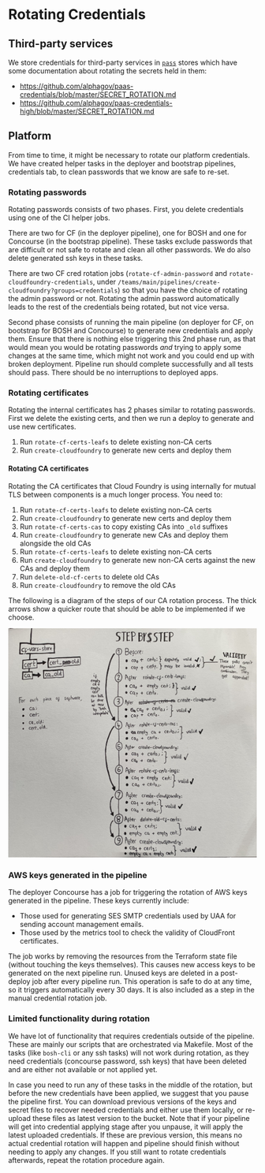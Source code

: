 # Rotating Credentials

## Third-party services

We store credentials for third-party services in [`pass`](https://www.passwordstore.org/) stores which have some documentation about rotating the secrets held in them:

- https://github.com/alphagov/paas-credentials/blob/master/SECRET_ROTATION.md
- https://github.com/alphagov/paas-credentials-high/blob/master/SECRET_ROTATION.md

## Platform

From time to time, it might be necessary to rotate our platform credentials. We have created helper tasks in the deployer and bootstrap pipelines, credentials tab, to clean passwords that we know are safe to re-set.

### Rotating passwords

Rotating passwords consists of two phases. First, you delete credentials using
one of the CI helper jobs.

There are two for CF (in the deployer pipeline), one for BOSH and one for
Concourse (in the bootstrap pipeline). These tasks exclude passwords that are
difficult or not safe to rotate and clean all other passwords. We do also
delete generated ssh keys in these tasks.

There are two CF cred rotation jobs (`rotate-cf-admin-password` and
`rotate-cloudfoundry-credentials`, under
`/teams/main/pipelines/create-cloudfoundry?groups=credentials`) so that you
have the choice of rotating the admin password or not. Rotating the admin
password automatically leads to the rest of the credentials being rotated, but
not vice versa.

Second phase consists of running the main pipeline (on deployer for CF, on bootstrap for BOSH and Concourse) to generate new credentials and apply them. Ensure that there is nothing else triggering this 2nd phase run, as that would mean you would be rotating passwords _and_ trying to apply some changes at the same time, which might not work and you could end up with broken deployment. Pipeline run should complete successfully and all tests should pass. There should be no interruptions to deployed apps.

### Rotating certificates

Rotating the internal certificates has 2 phases similar to rotating passwords. First we delete the existing certs, and then we run a deploy to generate and use new certificates.

1. Run `rotate-cf-certs-leafs` to delete existing non-CA certs
1. Run `create-cloudfoundry` to generate new certs and deploy them

#### Rotating CA certificates

Rotating the CA certificates that Cloud Foundry is using internally for mutual TLS
between components is a much longer process. You need to:

1. Run `rotate-cf-certs-leafs` to delete existing non-CA certs
1. Run `create-cloudfoundry` to generate new certs and deploy them
1. Run `rotate-cf-certs-cas` to copy existing CAs into `_old` suffixes
1. Run `create-cloudfoundry` to generate new CAs and deploy them alongside the old CAs
1. Run `rotate-cf-certs-leafs` to delete existing non-CA certs
1. Run `create-cloudfoundry` to generate new non-CA certs against the new CAs and deploy them
1. Run `delete-old-cf-certs` to delete old CAs
1. Run `create-cloudfoundry` to remove the old CAs

The following is a diagram of the steps of our CA rotation process. The thick arrows show a quicker route that should be able to be implemented if we choose.

<p><a href="/diagrams/ca-cert-rotations.jpg" target="_blank" rel="noopener noreferrer"><img src="/diagrams/ca-cert-rotations.jpg" alt="Illustration of the CA and certificate YAML fields being moved around by this process" /></a></p>

### AWS keys generated in the pipeline

The deployer Concourse has a job for triggering the rotation of AWS keys generated in the pipeline. These keys currently include:

* Those used for generating SES SMTP credentials used by UAA for sending account management emails.
* Those used by the metrics tool to check the validity of CloudFront certificates.

The job works by removing the resources from the Terraform state file (without touching the keys themselves). This causes new access keys to be generated on the next pipeline run. Unused keys are deleted in a post-deploy job after every pipeline run. This operation is safe to do at any time, so it triggers automatically every 30 days. It is also included as a step in the manual credential rotation job.

### Limited functionality during rotation

We have lot of functionality that requires credentials outside of the pipeline. These are mainly our scripts that are orchestrated via Makefile. Most of the tasks (like `bosh-cli` or any ssh tasks) will not work during rotation, as they need credentials (concourse password, ssh keys) that have been deleted and are either not available or not applied yet.

In case you need to run any of these tasks in the middle of the rotation, but before the new credentials have been applied, we suggest that you pause the pipeline first. You can download previous versions of the keys and secret files to recover needed credentials and either use them locally, or re-upload these files as latest version to the bucket. Note that if your pipeline will get into credential applying stage after you unpause, it will apply the latest uploaded credentials. If these are previous version, this means no actual credential rotation will happen and pipeline should finish without needing to apply any changes. If you still want to rotate credentials afterwards, repeat the rotation procedure again.

